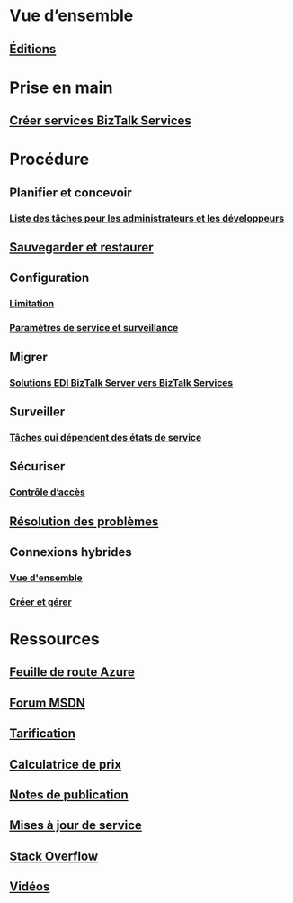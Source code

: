 # Vue d’ensemble
## [Éditions](biztalk-editions-feature-chart.md)

# Prise en main
## [Créer services BizTalk Services](biztalk-provision-services.md)

# Procédure
## Planifier et concevoir
### [Liste des tâches pour les administrateurs et les développeurs](biztalk-services-administration-and-development-task-list.md)
## [Sauvegarder et restaurer](biztalk-backup-restore.md)
## Configuration
### [Limitation](biztalk-throttling-thresholds.md)
### [Paramètres de service et surveillance](biztalk-dashboard-monitor-scale-tabs.md)
## Migrer
### [Solutions EDI BizTalk Server vers BizTalk Services](biztalk-migrating-to-edi-guide.md)
## Surveiller
### [Tâches qui dépendent des états de service](biztalk-service-state-chart.md)
## Sécuriser
### [Contrôle d’accès](biztalk-issuer-name-issuer-key.md)
## [Résolution des problèmes](biztalk-troubleshoot-using-ops-logs.md)
## Connexions hybrides
### [Vue d'ensemble](integration-hybrid-connection-overview.md)
### [Créer et gérer](integration-hybrid-connection-create-manage.md)

# Ressources
## [Feuille de route Azure](https://azure.microsoft.com/roadmap/)
## [Forum MSDN](https://social.msdn.microsoft.com/Forums/en-US/home?forum=azurebiztalksvcs)
## [Tarification](https://azure.microsoft.com/pricing/details/biztalk-services/)
## [Calculatrice de prix](https://azure.microsoft.com/pricing/calculator/)
## [Notes de publication](biztalk-release-notes.md)
## [Mises à jour de service](https://azure.microsoft.com/updates/?product=biztalk-services)
## [Stack Overflow](http://stackoverflow.com/questions/tagged/biztalk-services)
## [Vidéos](https://azure.microsoft.com/documentation/videos/index/?services=biztalk-services)
